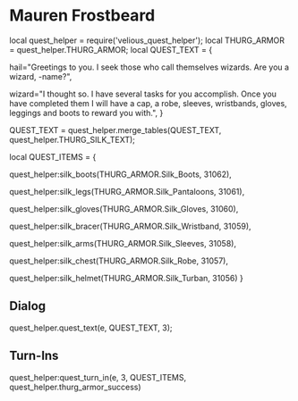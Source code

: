 # Mauren Frostbeard


local quest_helper = require('velious_quest_helper');
local THURG_ARMOR = quest_helper.THURG_ARMOR;
local QUEST_TEXT = {

hail="Greetings to you. I seek those who call themselves wizards. Are you a wizard, -name?",

wizard="I thought so. I have several tasks for you accomplish. Once you have completed them I will have a cap, a robe, sleeves, wristbands, gloves, leggings and boots to reward you with.",
}

QUEST_TEXT = quest_helper.merge_tables(QUEST_TEXT, quest_helper.THURG_SILK_TEXT);

local QUEST_ITEMS = {



quest_helper:silk_boots(THURG_ARMOR.Silk_Boots, 31062),



quest_helper:silk_legs(THURG_ARMOR.Silk_Pantaloons, 31061),



quest_helper:silk_gloves(THURG_ARMOR.Silk_Gloves, 31060),



quest_helper:silk_bracer(THURG_ARMOR.Silk_Wristband, 31059),



quest_helper:silk_arms(THURG_ARMOR.Silk_Sleeves, 31058),



quest_helper:silk_chest(THURG_ARMOR.Silk_Robe, 31057),



quest_helper:silk_helmet(THURG_ARMOR.Silk_Turban, 31056)
}



## Dialog

quest_helper.quest_text(e, QUEST_TEXT, 3);


## Turn-Ins

quest_helper:quest_turn_in(e, 3, QUEST_ITEMS, quest_helper.thurg_armor_success)